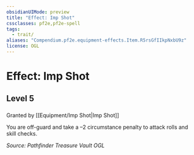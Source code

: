 ```yaml
---
obsidianUIMode: preview
title: "Effect: Imp Shot"
cssclasses: pf2e,pf2e-spell
tags:
  - trait/
aliases: "Compendium.pf2e.equipment-effects.Item.R5rsGfIIkpNxbU9z"
license: OGL
---
```

# Effect: Imp Shot
## Level 5
### 






Granted by [[Equipment/Imp Shot|Imp Shot]]

You are off-guard and take a –2 circumstance penalty to attack rolls and skill checks.

*Source: Pathfinder Treasure Vault*
*OGL*